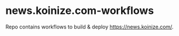 # news.koinize.com-workflows
Repo contains workflows to build &amp; deploy https://news.koinize.com/.
